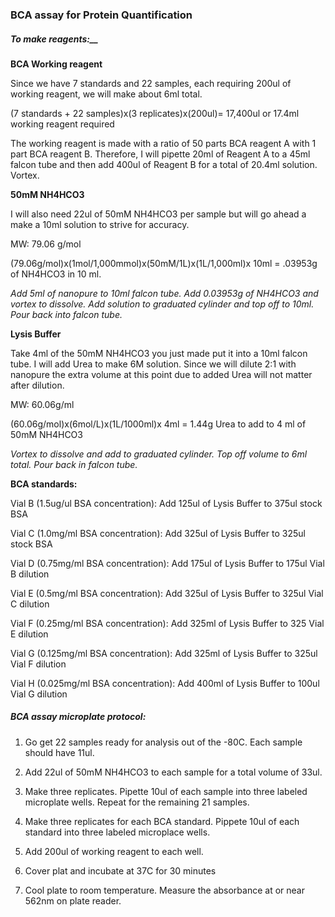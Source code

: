 ### BCA assay for Protein Quantification

##### To make reagents:__

__BCA Working reagent__

Since we have 7 standards and 22 samples, each requiring 200ul of working reagent, we will make about 6ml total.

(7 standards + 22 samples)x(3 replicates)x(200ul)= 17,400ul or 17.4ml working reagent required

The working reagent is made with a ratio of 50 parts BCA reagent A with 1 part BCA reagent B. Therefore, I will pipette 20ml of Reagent A to a 45ml falcon tube and then add 400ul of Reagent B for a total of 20.4ml solution. Vortex.

__50mM NH4HCO3__

I will also need 22ul of 50mM NH4HCO3 per sample but will go ahead a make a 10ml solution to strive for accuracy.

MW: 79.06 g/mol

(79.06g/mol)x(1mol/1,000mmol)x(50mM/1L)x(1L/1,000ml)x 10ml = .03953g of NH4HCO3 in 10 ml.

_Add 5ml of nanopure to 10ml falcon tube. Add 0.03953g of NH4HCO3 and vortex to dissolve. Add solution to graduated cylinder and top off to 10ml. Pour back into falcon tube._

__Lysis Buffer__

Take 4ml of the 50mM NH4HCO3 you just made put it into a 10ml falcon tube. I will add Urea to make 6M solution. Since we will dilute 2:1 with nanopure the extra volume at this point due to added Urea will not matter after dilution.

MW: 60.06g/ml

(60.06g/mol)x(6mol/L)x(1L/1000ml)x 4ml = 1.44g Urea to add to 4 ml of 50mM NH4HCO3

_Vortex to dissolve and add to graduated cylinder. Top off volume to 6ml total. Pour back in falcon tube._


__BCA standards:__

Vial B (1.5ug/ul BSA concentration):
Add 125ul of Lysis Buffer to 375ul stock BSA

Vial C (1.0mg/ml BSA concentration):
Add 325ul of Lysis Buffer to 325ul stock BSA

Vial D (0.75mg/ml BSA concentration):
Add 175ul of Lysis Buffer to 175ul Vial B dilution

Vial E (0.5mg/ml BSA concentration):
Add 325ul of Lysis Buffer to 325ul Vial C dilution

Vial F (0.25mg/ml BSA concentration):
Add 325ml of Lysis Buffer to 325 Vial E dilution

Vial G (0.125mg/ml BSA concentration):
Add 325ml of Lysis Buffer to 325ul Vial F dilution

Vial H (0.025mg/ml BSA concentration):
Add 400ml of Lysis Buffer to 100ul Vial G dilution


##### BCA assay microplate protocol:

1) Go get 22 samples ready for analysis out of the -80C. Each sample should have 11ul.

2) Add 22ul of 50mM NH4HCO3 to each sample for a total volume of 33ul.

3) Make three replicates. Pipette 10ul of each sample into three labeled microplate wells. Repeat for the remaining 21 samples.

4) Make three replicates for each BCA standard. Pippete 10ul of each standard into three labeled microplace wells.

5) Add 200ul of working reagent to each well.

6) Cover plat and incubate at 37C for 30 minutes

7) Cool plate to room temperature. Measure the absorbance at or near 562nm on plate reader.













